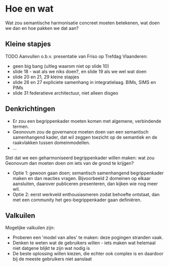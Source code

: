 # Hoe en wat
Wat zou semantische harmonisatie concreet moeten betekenen, wat doen we dan en hoe pakken we dat aan? 

## Kleine stapjes
TODO Aanvullen o.b.v. presentatie van Friso op Trefdag Vlaanderen: 
- geen big bang (uitleg waarom niet op slide 10)
- slide 18 - wat als we niks doen?, en slide 19 als we wel wat doen
- slide 20 en 21, 29 kleine stapjes
- slide 26 en 27 expliciete samenhang in integratielaag. BIMs, SIMS en PIMs
- slide 31 federatieve architectuur, niet alleen disgeo

## Denkrichtingen
- Er zou een begrippenkader moeten komen met algemene, verbindende termen. 
- Geonovum zou de governance moeten doen van een semantisch samenhangend kader, dat wil zeggen toezicht op de semantiek en de raakvlakken tussen domeinmodellen.
- ...

Stel dat we een geharmoniseerd begrippenkader willen maken: wat zou Geonovum dan moeten doen om iets van de grond te krijgen? 
 - Optie 1: gewoon gaan doen; semantisch samenhangend begrippenkader maken en dan reacties vragen. Bijvoorbeeld 2 domeinen op elkaar aansluiten, daarover publiceren presenteren, dan kijken wie nog meer wil. 
 - Optie 2: eerst werkveld enthousiasmeren zodat behoefte ontstaat, dan met een community het geo-begrippenkader gaan definiëren.

## Valkuilen
Mogelijke valkuilen zijn: 
- Proberen een 'model van alles' te maken: deze pogingen stranden vaak. 
- Denken te weten wat de gebruikers willen - iets maken wat helemaal niet datgene blijkt te zijn wat nodig is
- De beste oplossing willen kiezen, die echter ook complex is en daardoor bij de meeste gebruikers niet aanslaat